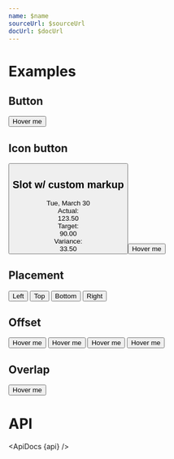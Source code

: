 ```yaml
---
name: $name
sourceUrl: $sourceUrl
docUrl: $docUrl
---
```


<script>
  import { mdiTrashCan } from '@mdi/js';

  import api from '$lib/components/Tooltip.svelte?raw&sveld';
  import ApiDocs from '$lib/components/ApiDocs.svelte';

  import Button from '$lib/components/Button.svelte';
  import Preview from '$lib/components/Preview.svelte';
  import Tooltip from '$lib/components/Tooltip.svelte';
</script>

# Examples

## Button

<Preview>
  <Tooltip title="Hello">
    <Button>Hover me</Button>
  </Tooltip>
</Preview>

## Icon button

<Preview>
  <Tooltip title="Click to remove">
    <Button icon={mdiTrashCan} class="w-12 h-12" />
  </Tooltip>
</Preview>

## Slot w/ custom markup

<Preview>
  <Tooltip>
    <div
      slot="title"
      class="grid grid-cols-[auto,1fr] gap-x-4 gap-y-2 bg-gray-900/90 text-white px-4 py-2 text-xs rounded shadow"
    >
      <div class="col-span-2 justify-self-center text-sm">Tue, March 30</div>
      <div class="text-white/50 justify-self-end">Actual:</div>
      <div class="justify-self-end">123.50</div>
      <div class="text-white/50 justify-self-end">Target:</div>
      <div class="justify-self-end">90.00</div>
      <div class="text-white/50 justify-self-end">Variance:</div>
      <div class="justify-self-end">33.50</div>
    </div>
    <Button>Hover me</Button>
  </Tooltip>
</Preview>

## Placement

<Preview>
  <Tooltip title="Hello" placement="left">
    <Button>Left</Button>
  </Tooltip>
  <Tooltip title="Hello" placement="top">
    <Button>Top</Button>
  </Tooltip>
  <Tooltip title="Hello" placement="bottom">
    <Button>Bottom</Button>
  </Tooltip>
  <Tooltip title="Hello" placement="right">
    <Button>Right</Button>
  </Tooltip>
</Preview>

## Offset

<Preview>
  <Tooltip title="Hello">
    <Button>Hover me</Button>
  </Tooltip>
  <Tooltip title="Hello" offset={2}>
    <Button>Hover me</Button>
  </Tooltip>
  <Tooltip title="Hello" offset={4}>
    <Button>Hover me</Button>
  </Tooltip>
  <Tooltip title="Hello" offset={8}>
    <Button>Hover me</Button>
  </Tooltip>
</Preview>

## Overlap

<Preview>
  <Tooltip title="Hello" offset={-8}>
    <Button>Hover me</Button>
  </Tooltip>
</Preview>

<!-- TODO: Slot with custom transition -->

# API

<ApiDocs {api} />
